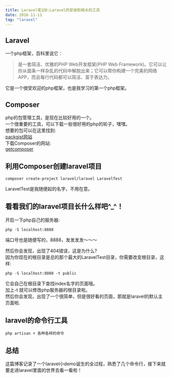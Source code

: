```yaml
---
title: Laravel笔记0:Laravel的安装和相关的工具
date: 2016-11-11
tag: "laravel"
---
```

## Laravel 
一个php框架，百科里说它：    
> 是一套简洁、优雅的PHP Web开发框架(PHP Web Framework)。它可以让你从面条一样杂乱的代码中解脱出来；它可以帮你构建一个完美的网络APP，而且每行代码都可以简洁、富于表达力。

它是一个很受欢迎的php框架，也是我学习的第一个php框架。    
<!-- more --> 

## Composer
php的包管理工具，是现在比较好用的一个。    
一个很重要的工具，可以下载一些很好用的php的轮子，嘿嘿。   
想要的包可以在这里找到:    
[packgist网站](https://packagist.org/)    
下载Composer的网站:   
[getcomposer](https://getcomposer.org/)    

## 利用Composer创建laravel项目
    
```
composer create-project laravel/laravel LaravelTest    
```

LaravelTest是我随便起的名字，不用在意。    
    
## 看看我们的laravel项目长什么样吧^_^！    
开启一下php自己的服务器:

```
php -S localhost:8888
```

端口号也是随便写的，8888，发发发发～～～     
    
然后你会发现，出现了404错误，这是为什么?    
因为你现在的根目录是总的那个最大的LaravelTest目录，你需要改变根目录，这样:    

```
php -S localhost:8080 -t public 
```

它会自己在根目录下查找index名字的页面哦。    
加上-t 就可以修改php服务器的根目录啦。    
然后你会发现，出现了一个很简单，但是很好看的页面，那就是laravel的默认主页面啦.    
    
## laravel的命令行工具    
```
php artisan + 各种各样的命令     
```

## 总结
这篇博客记录了一个laravel小demo诞生的全过程，熟悉了几个命令行，接下来就要走进laravel里面的世界去看一看啦！    
